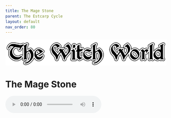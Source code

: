 ```yaml
---
title: The Mage Stone
parent: The Estcarp Cycle
layout: default
nav_order: 80
---
```


![Witch World](../../assets/img/swiat_czarownic.png "Witch World")

# The Mage Stone

<audio controls>
	 <source src="../../assets/mp3/godai_w_swiecie_czarownic_odcinek_19.mp3" type="audio/mpeg">
		Your browser does not support the audio element.
</audio> 
